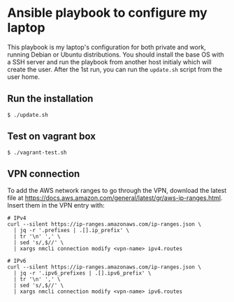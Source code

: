 # Ansible playbook to configure my laptop

This playbook is my laptop's configuration for both private and work, running
Debian or Ubuntu distributions. You should install the base OS with a SSH server
and run the playbook from another host initialy which will create the user.
After the 1st run, you can run the `update.sh` script from the user home.


## Run the installation

```console
$ ./update.sh
```


## Test on vagrant box

```console
$ ./vagrant-test.sh
```

## VPN connection

To add the AWS network ranges to go through the VPN, download the latest
file at https://docs.aws.amazon.com/general/latest/gr/aws-ip-ranges.html.
Insert them in the VPN entry with:
```console
# IPv4
curl --silent https://ip-ranges.amazonaws.com/ip-ranges.json \
  | jq -r '.prefixes | .[].ip_prefix' \
  | tr '\n' ',' \
  | sed 's/,$//' \
  | xargs nmcli connection modify <vpn-name> ipv4.routes

# IPv6
curl --silent https://ip-ranges.amazonaws.com/ip-ranges.json \
  | jq -r '.ipv6_prefixes | .[].ipv6_prefix' \
  | tr '\n' ',' \
  | sed 's/,$//' \
  | xargs nmcli connection modify <vpn-name> ipv6.routes
```

